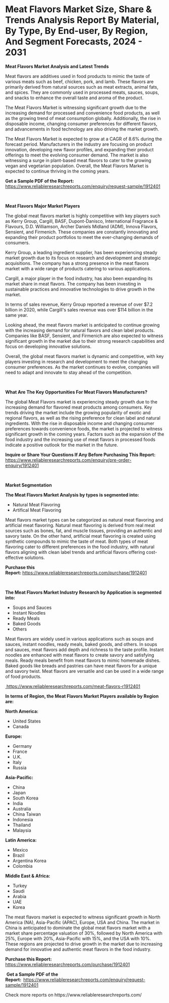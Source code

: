 <p><h1>Meat Flavors Market Size, Share & Trends Analysis Report By Material, By Type, By End-user, By Region, And Segment Forecasts, 2024 - 2031</h1></p><p><strong>Meat Flavors Market Analysis and Latest Trends</strong></p>
<p><p>Meat flavors are additives used in food products to mimic the taste of various meats such as beef, chicken, pork, and lamb. These flavors are primarily derived from natural sources such as meat extracts, animal fats, and spices. They are commonly used in processed meats, sauces, soups, and snacks to enhance the overall taste and aroma of the product.</p><p>The Meat Flavors Market is witnessing significant growth due to the increasing demand for processed and convenience food products, as well as the growing trend of meat consumption globally. Additionally, the rise in disposable income, changing consumer preferences for different flavors, and advancements in food technology are also driving the market growth.</p><p>The Meat Flavors Market is expected to grow at a CAGR of 8.6% during the forecast period. Manufacturers in the industry are focusing on product innovation, developing new flavor profiles, and expanding their product offerings to meet the evolving consumer demand. The market is also witnessing a surge in plant-based meat flavors to cater to the growing vegan and vegetarian population. Overall, the Meat Flavors Market is expected to continue thriving in the coming years.</p></p>
<p><strong>Get a Sample PDF of the Report:&nbsp;</strong> <a href="https://www.reliableresearchreports.com/enquiry/request-sample/1912401">https://www.reliableresearchreports.com/enquiry/request-sample/1912401</a></p>
<p>&nbsp;</p>
<p><strong>Meat Flavors Major Market Players</strong></p>
<p><p>The global meat flavors market is highly competitive with key players such as Kerry Group, Cargill, BASF, Dupont-Danisco, International Fragrance & Flavours, D.D. Williamson, Archer Daniels Midland (ADM), Innova Flavors, Sensient, and Firmenich. These companies are constantly innovating and expanding their product portfolios to meet the ever-changing demands of consumers.</p><p>Kerry Group, a leading ingredient supplier, has been experiencing steady market growth due to its focus on research and development and strategic acquisitions. The company has a strong presence in the meat flavors market with a wide range of products catering to various applications.</p><p>Cargill, a major player in the food industry, has also been expanding its market share in meat flavors. The company has been investing in sustainable practices and innovative technologies to drive growth in the market.</p><p>In terms of sales revenue, Kerry Group reported a revenue of over $7.2 billion in 2020, while Cargill's sales revenue was over $114 billion in the same year.</p><p>Looking ahead, the meat flavors market is anticipated to continue growing with the increasing demand for natural flavors and clean label products. Companies like BASF, Sensient, and Firmenich are also expected to witness significant growth in the market due to their strong research capabilities and focus on developing innovative solutions.</p><p>Overall, the global meat flavors market is dynamic and competitive, with key players investing in research and development to meet the changing consumer preferences. As the market continues to evolve, companies will need to adapt and innovate to stay ahead of the competition.</p></p>
<p>&nbsp;</p>
<p><strong>What Are The Key Opportunities For Meat Flavors Manufacturers?</strong></p>
<p><p>The global Meat Flavors market is experiencing steady growth due to the increasing demand for flavored meat products among consumers. Key trends driving the market include the growing popularity of exotic and regional flavors, as well as the rising preference for clean label and natural ingredients. With the rise in disposable income and changing consumer preferences towards convenience foods, the market is projected to witness significant growth in the coming years. Factors such as the expansion of the food industry and the increasing use of meat flavors in processed foods indicate a positive outlook for the market in the future.</p></p>
<p><strong>Inquire or Share Your Questions If Any Before Purchasing This Report:</strong> <a href="https://www.reliableresearchreports.com/enquiry/pre-order-enquiry/1912401">https://www.reliableresearchreports.com/enquiry/pre-order-enquiry/1912401</a></p>
<p>&nbsp;</p>
<p><strong>Market Segmentation</strong></p>
<p><strong>The Meat Flavors Market Analysis by types is segmented into:</strong></p>
<p><ul><li>Natural Meat Flavoring</li><li>Artifical Meat Flavoring</li></ul></p>
<p><p>Meat flavors market types can be categorized as natural meat flavoring and artificial meat flavoring. Natural meat flavoring is derived from real meat sources such as bones, fat, and muscle tissues, providing an authentic and savory taste. On the other hand, artificial meat flavoring is created using synthetic compounds to mimic the taste of meat. Both types of meat flavoring cater to different preferences in the food industry, with natural flavors aligning with clean label trends and artificial flavors offering cost-effective solutions.</p></p>
<p><strong>Purchase this Report:&nbsp;</strong><a href="https://www.reliableresearchreports.com/purchase/1912401">https://www.reliableresearchreports.com/purchase/1912401</a></p>
<p>&nbsp;</p>
<p><strong>The Meat Flavors Market Industry Research by Application is segmented into:</strong></p>
<p><ul><li>Soups and Sauces</li><li>Instant Noodles</li><li>Ready Meals</li><li>Baked Goods</li><li>Others</li></ul></p>
<p><p>Meat flavors are widely used in various applications such as soups and sauces, instant noodles, ready meals, baked goods, and others. In soups and sauces, meat flavors add depth and richness to the taste profile. Instant noodles are enhanced with meat flavors to create savory and satisfying meals. Ready meals benefit from meat flavors to mimic homemade dishes. Baked goods like breads and pastries can have meat flavors for a unique and savory twist. Meat flavors are versatile and can be used in a wide range of food products.</p></p>
<p><a href="https://www.reliableresearchreports.com/meat-flavors-r1912401">&nbsp;https://www.reliableresearchreports.com/meat-flavors-r1912401</a></p>
<p><strong>In terms of Region, the Meat Flavors Market Players available by Region are:</strong></p>
<p>
    <p> <strong> North America: </strong>
        <ul>
            <li>United States</li>
            <li>Canada</li>
        </ul>
        </p> 
    <p> <strong> Europe: </strong>
        <ul>
            <li>Germany</li>
            <li>France</li>
            <li>U.K.</li>
            <li>Italy</li>
            <li>Russia</li>
        </ul>
        </p> 
    <p> <strong> Asia-Pacific: </strong>
        <ul>
            <li>China</li>
            <li>Japan</li>
            <li>South Korea</li>
            <li>India</li>
            <li>Australia</li>
            <li>China Taiwan</li>
            <li>Indonesia</li>
            <li>Thailand</li>
            <li>Malaysia</li>
        </ul>
        </p> 
    <p> <strong> Latin America: </strong>
        <ul>
            <li>Mexico</li>
            <li>Brazil</li>
            <li>Argentina Korea</li>
            <li>Colombia</li>
        </ul>
        </p> 
    <p> <strong> Middle East & Africa: </strong>
        <ul>
            <li>Turkey</li>
            <li>Saudi</li>
            <li>Arabia</li>
            <li>UAE</li>
            <li>Korea</li>
        </ul>
    </p>
    </p>
<p><p>The meat flavors market is expected to witness significant growth in North America (NA), Asia-Pacific (APAC), Europe, USA and China. The market in China is anticipated to dominate the global meat flavors market with a market share percentage valuation of 30%, followed by North America with 25%, Europe with 20%, Asia-Pacific with 15%, and the USA with 10%. These regions are projected to drive growth in the market due to increasing demand for innovative and authentic meat flavors in the food industry.</p></p>
<p><strong>Purchase this Report: </strong><a href="https://www.reliableresearchreports.com/purchase/1912401">https://www.reliableresearchreports.com/purchase/1912401</a></p>
<p>&nbsp;<strong>Get a Sample PDF of the Report:&nbsp;&nbsp;</strong><a href="https://www.reliableresearchreports.com/enquiry/request-sample/1912401">https://www.reliableresearchreports.com/enquiry/request-sample/1912401</a></p>
<p><strong></strong></p>
<p>Check more reports on https://www.reliableresearchreports.com/</p>